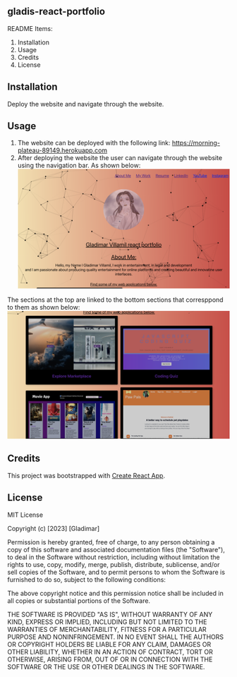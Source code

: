 
## gladis-react-portfolio
README Items:
1. Installation
2. Usage
3. Credits
4. License


## Installation
Deploy the website and navigate through the website.

## Usage
1. The website can be deployed with the following link:
https://morning-plateau-89149.herokuapp.com
2. After deploying the website the user can navigate through the website using the navigation bar. As shown below:
![Screenshot of first half of the website](./assets/top.png)

The sections at the top are linked to the bottom sections that corresppond to them as shown below:
![Screenshot of second half of website](./assets/bottom.png)

## Credits
This project was bootstrapped with [Create React App](https://github.com/facebook/create-react-app).


## License
MIT License

Copyright (c) [2023] [Gladimar]

Permission is hereby granted, free of charge, to any person obtaining a copy
of this software and associated documentation files (the "Software"), to deal
in the Software without restriction, including without limitation the rights
to use, copy, modify, merge, publish, distribute, sublicense, and/or sell
copies of the Software, and to permit persons to whom the Software is
furnished to do so, subject to the following conditions:

The above copyright notice and this permission notice shall be included in all
copies or substantial portions of the Software.

THE SOFTWARE IS PROVIDED "AS IS", WITHOUT WARRANTY OF ANY KIND, EXPRESS OR
IMPLIED, INCLUDING BUT NOT LIMITED TO THE WARRANTIES OF MERCHANTABILITY,
FITNESS FOR A PARTICULAR PURPOSE AND NONINFRINGEMENT. IN NO EVENT SHALL THE
AUTHORS OR COPYRIGHT HOLDERS BE LIABLE FOR ANY CLAIM, DAMAGES OR OTHER
LIABILITY, WHETHER IN AN ACTION OF CONTRACT, TORT OR OTHERWISE, ARISING FROM,
OUT OF OR IN CONNECTION WITH THE SOFTWARE OR THE USE OR OTHER DEALINGS IN THE
SOFTWARE.
